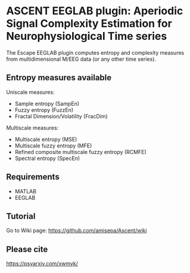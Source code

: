 # ASCENT EEGLAB plugin: Aperiodic Signal Complexity Estimation for Neurophysiological Time series

The Escape EEGLAB plugin computes entropy and complexity measures from multidimensional M/EEG data (or any other time series).

## Entropy measures available

Uniscale measures:
- Sample entropy (SampEn)
- Fuzzy entropy (FuzzEn)
- Fractal Dimension/Volatility (FracDim)

Multiscale measures:
- Multiscale entropy (MSE)
- Multiscale fuzzy entropy (MFE)
- Refined composite multiscale fuzzy entropy (RCMFE)
- Spectral entropy (SpecEn)


## Requirements

- MATLAB
- EEGLAB


## Tutorial

Go to Wiki page: https://github.com/amisepa/Ascent/wiki

## Please cite 

https://psyarxiv.com/xwmyk/
